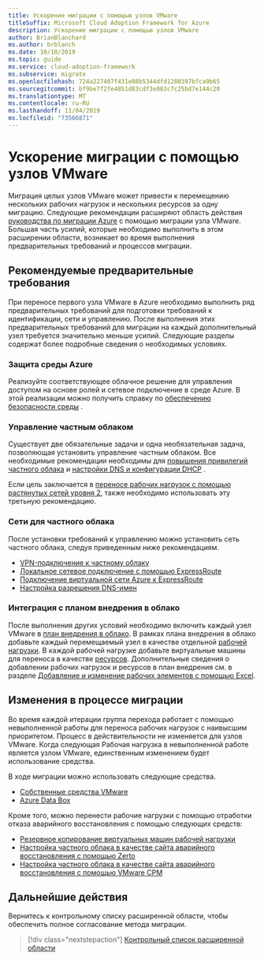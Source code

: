 ```yaml
---
title: Ускорение миграции с помощью узлов VMware
titleSuffix: Microsoft Cloud Adoption Framework for Azure
description: Ускорение миграции с помощью узлов VMware
author: BrianBlanchard
ms.author: brblanch
ms.date: 10/10/2019
ms.topic: guide
ms.service: cloud-adoption-framework
ms.subservice: migrate
ms.openlocfilehash: 724a227407f431e08b5344dfd1280397bfca9b65
ms.sourcegitcommit: bf9be7f2fe4851d83cdf3e083c7c25bd7e144c20
ms.translationtype: MT
ms.contentlocale: ru-RU
ms.lasthandoff: 11/04/2019
ms.locfileid: "73566871"
---
```

# <a name="accelerate-migration-with-vmware-hosts"></a>Ускорение миграции с помощью узлов VMware

Миграция целых узлов VMware может привести к перемещению нескольких рабочих нагрузок и нескольких ресурсов за одну миграцию. Следующие рекомендации расширяют область действия [руководства по миграции Azure](../azure-migration-guide/index.md) с помощью миграции узла VMware. Большая часть усилий, которые необходимо выполнить в этом расширении области, возникает во время выполнения предварительных требований и процессов миграции.

## <a name="suggested-prerequisites"></a>Рекомендуемые предварительные требования

При переносе первого узла VMware в Azure необходимо выполнить ряд предварительных требований для подготовки требований к идентификации, сети и управлению. После выполнения этих предварительных требований для миграции на каждый дополнительный узел требуется значительно меньше усилий. Следующие разделы содержат более подробные сведения о необходимых условиях.

### <a name="secure-your-azure-environment"></a>Защита среды Azure

Реализуйте соответствующее облачное решение для управления доступом на основе ролей и сетевое подключение в среде Azure. В этой реализации можно получить справку по [обеспечению безопасности среды](https://docs.microsoft.com/azure/vmware-cloudsimple/private-cloud-secure?toc=https://docs.microsoft.com/azure/cloud-adoption-framework/toc.json&bc=https://docs.microsoft.com/azure/cloud-adoption-framework/_bread/toc.json) .

### <a name="private-cloud-management"></a>Управление частным облаком

Существует две обязательные задачи и одна необязательная задача, позволяющая установить управление частным облаком. Все необходимые рекомендации необходимы для [повышения привилегий частного облака](https://docs.microsoft.com/azure/vmware-cloudsimple/escalate-privileges?toc=https://docs.microsoft.com/azure/cloud-adoption-framework/toc.json&bc=https://docs.microsoft.com/azure/cloud-adoption-framework/_bread/toc.json) и [настройки DNS и конфигурации DHCP](https://docs.microsoft.com/azure/vmware-cloudsimple/dns-dhcp-setup?toc=https://docs.microsoft.com/azure/cloud-adoption-framework/toc.json&bc=https://docs.microsoft.com/azure/cloud-adoption-framework/_bread/toc.json) .

Если цель заключается в [переносе рабочих нагрузок с помощью растянутых сетей уровня 2](https://docs.microsoft.com/azure/vmware-cloudsimple/migration-layer-2-vpn?toc=https://docs.microsoft.com/azure/cloud-adoption-framework/toc.json&bc=https://docs.microsoft.com/azure/cloud-adoption-framework/_bread/toc.json), также необходимо использовать эту третьную рекомендацию.

### <a name="private-cloud-networking"></a>Сети для частного облака

После установки требований к управлению можно установить сеть частного облака, следуя приведенным ниже рекомендациям.

- [VPN-подключение к частному облаку](https://docs.microsoft.com/azure/vmware-cloudsimple/set-up-vpn?toc=https://docs.microsoft.com/azure/cloud-adoption-framework/toc.json&bc=https://docs.microsoft.com/azure/cloud-adoption-framework/_bread/toc.json)
- [Локальное сетевое подключение с помощью ExpressRoute](https://docs.microsoft.com/azure/vmware-cloudsimple/on-premises-connection?toc=https://docs.microsoft.com/azure/cloud-adoption-framework/toc.json&bc=https://docs.microsoft.com/azure/cloud-adoption-framework/_bread/toc.json)
- [Подключение виртуальной сети Azure к ExpressRoute](https://docs.microsoft.com/azure/vmware-cloudsimple/azure-expressroute-connection?toc=https://docs.microsoft.com/azure/cloud-adoption-framework/toc.json&bc=https://docs.microsoft.com/azure/cloud-adoption-framework/_bread/toc.json)
- [Настройка разрешения DNS-имен](https://docs.microsoft.com/azure/vmware-cloudsimple/on-premises-dns-setup?toc=https://docs.microsoft.com/azure/cloud-adoption-framework/toc.json&bc=https://docs.microsoft.com/azure/cloud-adoption-framework/_bread/toc.json)

### <a name="integration-with-the-cloud-adoption-plan"></a>Интеграция с планом внедрения в облако

После выполнения других условий необходимо включить каждый узел VMware в [план внедрения в облако](../../plan/template.md). В рамках плана внедрения в облако добавьте каждый перемещаемый узел в качестве отдельной [рабочей нагрузки](../../plan/workloads.md). В каждой рабочей нагрузке добавьте виртуальные машины для переноса в качестве [ресурсов](../../plan/workloads.md). Дополнительные сведения о добавлении рабочих нагрузок и ресурсов в план внедрения см. в разделе [Добавление и изменение рабочих элементов с помощью Excel](https://docs.microsoft.com/azure/devops/boards/backlogs/office/bulk-add-modify-work-items-excel?view=azure-devops).

## <a name="migrate-process-changes"></a>Изменения в процессе миграции

Во время каждой итерации группа перехода работает с помощью невыполненной работы для переноса рабочих нагрузок с наивысшим приоритетом. Процесс в действительности не изменяется для узлов VMware. Когда следующая Рабочая нагрузка в невыполненной работе является узлом VMware, единственным изменением будет использование средства.

В ходе миграции можно использовать следующие средства.

- [Собственные средства VMware](https://docs.microsoft.com/azure/vmware-cloudsimple/migrate-workloads?toc=https://docs.microsoft.com/azure/cloud-adoption-framework/toc.json&bc=https://docs.microsoft.com/azure/cloud-adoption-framework/_bread/toc.json)
- [Azure Data Box](https://docs.microsoft.com/azure/vmware-cloudsimple/migration-using-azure-data-box?toc=https://docs.microsoft.com/azure/cloud-adoption-framework/toc.json&bc=https://docs.microsoft.com/azure/cloud-adoption-framework/_bread/toc.json)

Кроме того, можно перенести рабочие нагрузки с помощью отработки отказа аварийного восстановления с помощью следующих средств:

- [Резервное копирование виртуальных машин рабочей нагрузки](https://docs.microsoft.com/azure/vmware-cloudsimple/backup-workloads-veeam?toc=https://docs.microsoft.com/azure/cloud-adoption-framework/toc.json&bc=https://docs.microsoft.com/azure/cloud-adoption-framework/_bread/toc.json)
- [Настройка частного облака в качестве сайта аварийного восстановления с помощью Zerto](https://docs.microsoft.com/azure/vmware-cloudsimple/disaster-recovery-zerto?toc=https://docs.microsoft.com/azure/cloud-adoption-framework/toc.json&bc=https://docs.microsoft.com/azure/cloud-adoption-framework/_bread/toc.json)
- [Настройка частного облака в качестве сайта аварийного восстановления с помощью VMware СРМ](https://docs.microsoft.com/azure/vmware-cloudsimple/disaster-recovery-site-recovery-manager?toc=https://docs.microsoft.com/azure/cloud-adoption-framework/toc.json&bc=https://docs.microsoft.com/azure/cloud-adoption-framework/_bread/toc.json)

## <a name="next-steps"></a>Дальнейшие действия

Вернитесь к контрольному списку расширенной области, чтобы обеспечить полное согласование метода миграции.

> [!div class="nextstepaction"]
> [Контрольный список расширенной области](./index.md)
